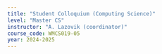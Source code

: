 ```yaml
---
title: "Student Colloquium (Computing Science)"
level: "Master CS"
instructor: "A. Lazovik (coordinator)"
course_code: WMCS019-05
year: 2024-2025
---
```

